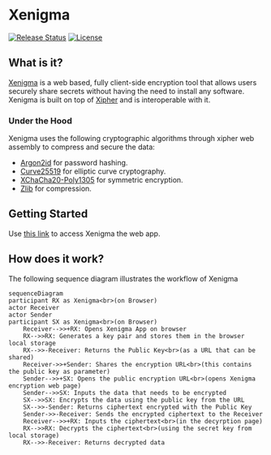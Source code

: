 # Xenigma
[![Release Status](https://github.com/shibina3/xenigma/actions/workflows/release.yml/badge.svg)](https://github.com/shibina3/xenigma/actions/workflows/release.yml)
[![License](https://img.shields.io/github/license/shibina3/xenigma)](https://github.com/shibina3/xenigma/blob/main/LICENSE)

## What is it?
[Xenigma](https://shibina3.github.io/xenigma) is a web based, fully client-side encryption tool that allows users securely share secrets without having the need to install any software. Xenigma is built on top of [Xipher](https://github.com/shibme/xipher) and is interoperable with it.

### Under the Hood
Xenigma uses the following cryptographic algorithms through xipher web assembly to compress and secure the data:
- [Argon2id](https://en.wikipedia.org/wiki/Argon2) for password hashing.
- [Curve25519](https://en.wikipedia.org/wiki/Curve25519) for elliptic curve cryptography.
- [XChaCha20-Poly1305](https://en.wikipedia.org/wiki/ChaCha20-Poly1305) for symmetric encryption.
- [Zlib](https://en.wikipedia.org/wiki/Zlib) for compression.

## Getting Started
Use [this link](https://shibina3.github.io/xenigma) to access Xenigma the web app.

## How does it work?
The following sequence diagram illustrates the workflow of Xenigma
```mermaid
sequenceDiagram
participant RX as Xenigma<br>(on Browser)
actor Receiver
actor Sender
participant SX as Xenigma<br>(on Browser)
    Receiver-->>+RX: Opens Xenigma App on browser
    RX-->>RX: Generates a key pair and stores them in the browser local storage
    RX-->>-Receiver: Returns the Public Key<br>(as a URL that can be shared)
    Receiver->>+Sender: Shares the encryption URL<br>(this contains the public key as parameter)
    Sender-->>+SX: Opens the public encryption URL<br>(opens Xenigma encryption web page)
    Sender-->>SX: Inputs the data that needs to be encrypted
    SX-->>SX: Encrypts the data using the public key from the URL
    SX-->>-Sender: Returns ciphertext encrypted with the Public Key
    Sender->>-Receiver: Sends the encrypted ciphertext to the Receiver
    Receiver-->>+RX: Inputs the ciphertext<br>(in the decyrption page)
    RX-->>RX: Decrypts the ciphertext<br>(using the secret key from local storage)
    RX-->>-Receiver: Returns decrypted data
```

